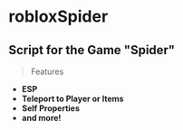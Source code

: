 # robloxSpider
## Script for the Game "Spider"

> Features
- **ESP**
- **Teleport to Player or Items**
- **Self Properties**
- **and more!**
